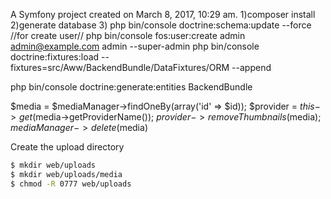 A Symfony project created on March 8, 2017, 10:29 am.
1)composer install
2)generate database
3) php bin/console doctrine:schema:update --force
//for create user//
php bin/console fos:user:create admin admin@example.com admin --super-admin
php bin/console doctrine:fixtures:load --fixtures=src/Aww/BackendBundle/DataFixtures/ORM --append

php bin/console doctrine:generate:entities BackendBundle


$media = $mediaManager->findOneBy(array('id' => $id));
$provider = $this->get($media->getProviderName());
$provider->removeThumbnails($media);
$mediaManager->delete($media)

Create the upload directory
```sh
$ mkdir web/uploads
$ mkdir web/uploads/media
$ chmod -R 0777 web/uploads
